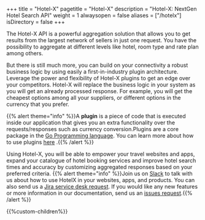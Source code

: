 +++
title = "Hotel-X"
pagetitle = "Hotel-X"
description = "Hotel-X: NextGen Hotel Search API"
weight = 1
alwaysopen = false
aliases = ["/hotelx"]
isDirectory = false
+++

The Hotel-X API is a powerful aggregation solution that allows you to get results from the largest network of sellers in just one request. You have the possibility to aggregate at different levels like hotel, room type and rate plan among others. 

But there is still much more, you can build on your connectivity a robust business logic by using easily a first-in-industry plugin architecture. Leverage the power and flexibility of Hotel-X plugins to get an edge over your competitors. Hotel-X will replace the business logic in your system as you will get an already processed response. For example, you will get the cheapest options among all your suppliers, or different options in the currency that you prefer.  

{{% alert theme="info" %}}A **plugin** is a piece of code that is executed inside our application that gives you an extra functionality over the requests/responses such as currency conversion.Plugins are a core package in the [Go Programming language](https://golang.org/). You can learn more about how to use plugins [here](https://golang.org/pkg/plugin/) .{{% /alert %}}

Using Hotel-X, you will be able to empower your travel websites and apps, expand your catalogue of hotel booking services and improve hotel search times and accuracy by customizing aggregated responses based on your preferred criteria.
{{% alert theme="info" %}}Join us on [Slack](https://slack.travelgatex.com/) to talk with us about how to use HotelX in your websites, apps, and products. 
You can also send us a [Jira service desk request](https://xmltravelgate.atlassian.net/servicedesk/customer/portal/7). 
If you would like any new features or more information in our documentation, send us an [issues request](https://github.com/travelgateX/Issue-tracker).{{% /alert %}}

{{%custom-children%}}
